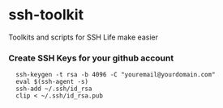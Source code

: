 # ssh-toolkit
Toolkits and scripts for SSH Life make easier

### Create SSH Keys for your github account

```
  ssh-keygen -t rsa -b 4096 -C "youremail@yourdomain.com"
  eval $(ssh-agent -s)
  ssh-add ~/.ssh/id_rsa
  clip < ~/.ssh/id_rsa.pub
```
